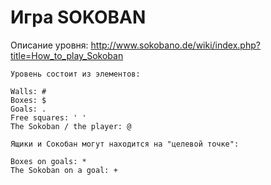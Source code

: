 Игра SOKOBAN
============

Описание уровня:
http://www.sokobano.de/wiki/index.php?title=How_to_play_Sokoban


    Уровень состоит из элементов:

    Walls: #
    Boxes: $
    Goals: .
    Free squares: ' '
    The Sokoban / the player: @

    Ящики и Сокобан могут находится на "целевой точке":

    Boxes on goals: *
    The Sokoban on a goal: +
